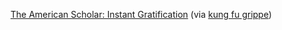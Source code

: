 ---
layout: post
wordpress_id: 1746
wordpress_url: http://noesbueno.com/?p=1746
date: '2014-09-11 11:53:42 -0500'
date_gmt: '2014-09-11 16:53:42 -0500'
body: |
  <p><a href="http://theamericanscholar.org/instant-gratification/">The American Scholar: Instant Gratification</a> <span class="via">(via <a href="http://www.kungfugrippe.com/">kung fu grippe</a>)</span></p>
---